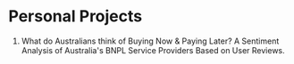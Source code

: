 # Personal Projects
 1. What do Australians think of Buying Now & Paying Later? A Sentiment Analysis of Australia's BNPL Service Providers Based on User Reviews.
